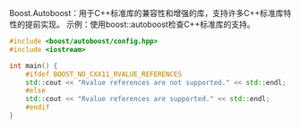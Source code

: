 Boost.Autoboost：用于C++标准库的兼容性和增强的库，支持许多C++标准库特性的提前实现。
示例：使用boost::autoboost检查C++标准库的支持。

```cpp
#include <boost/autoboost/config.hpp>
#include <iostream>

int main() {
    #ifdef BOOST_NO_CXX11_RVALUE_REFERENCES
    std::cout << "Rvalue references are not supported." << std::endl;
    #else
    std::cout << "Rvalue references are supported." << std::endl;
    #endif
}
```